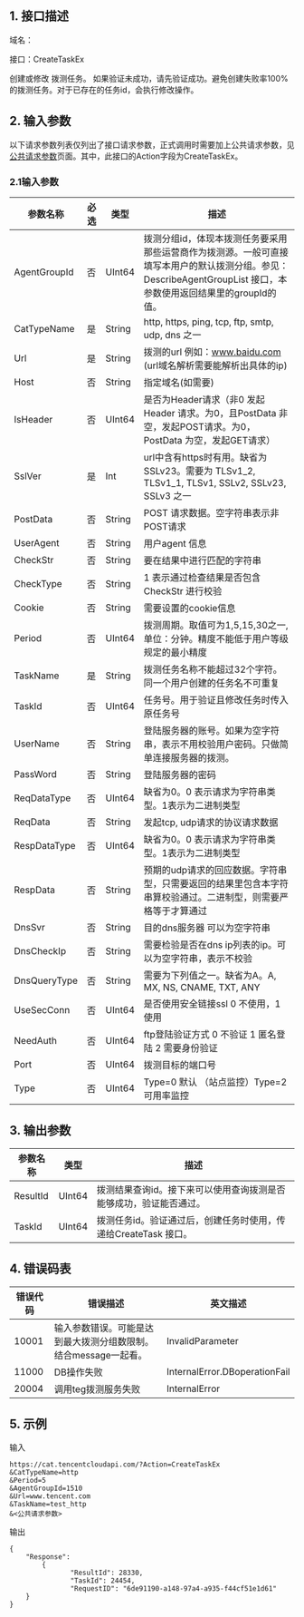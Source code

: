 ## 1. 接口描述

域名：

接口：CreateTaskEx



创建或修改 拨测任务。
如果验证未成功，请先验证成功。避免创建失败率100%的拨测任务。对于已存在的任务id，会执行修改操作。


## 2. 输入参数

以下请求参数列表仅列出了接口请求参数，正式调用时需要加上公共请求参数，见<a href="/doc/api/405/公共请求参数" title="公共请求参数">公共请求参数</a>页面。其中，此接口的Action字段为CreateTaskEx。

### 2.1输入参数

| 参数名称         | 必选   | 类型      | 描述                                       |
| ------------ | ---- | ------ | ---------------------------------------- |
| AgentGroupId | 否    | UInt64 | 拨测分组id，体现本拨测任务要采用那些运营商作为拨测源。一般可直接填写本用户的默认拨测分组。参见：DescribeAgentGroupList 接口，本参数使用返回结果里的groupId的值。                         |
| CatTypeName  | 是    | String | http, https, ping, tcp, ftp, smtp, udp, dns 之一 |
| Url          | 是    | String | 拨测的url  例如：www.baidu.com (url域名解析需要能解析出具体的ip)               |
| Host         | 否    | String | 指定域名(如需要)   |
| IsHeader     | 否    | UInt64 | 是否为Header请求（非0 发起Header 请求。为0，且PostData 非空，发起POST请求。为0，PostData 为空，发起GET请求）                           |
| SslVer       | 是    | Int    | url中含有https时有用。缺省为SSLv23。需要为 TLSv1_2, TLSv1_1, TLSv1, SSLv2, SSLv23, SSLv3 之一 |
| PostData     | 否    | String | POST 请求数据。空字符串表示非POST请求               |
| UserAgent    | 否    | String | 用户agent 信息  |
| CheckStr     | 否    | String | 要在结果中进行匹配的字符串   |
| CheckType    | 否    | String | 1 表示通过检查结果是否包含CheckStr 进行校验   |
| Cookie       | 否    | String | 需要设置的cookie信息  |
| Period       | 否    | UInt64 | 拨测周期。取值可为1,5,15,30之一, 单位：分钟。精度不能低于用户等级规定的最小精度   |
| TaskName     | 是    | String | 拨测任务名称不能超过32个字符。同一个用户创建的任务名不可重复   |
| TaskId       | 否    | UInt64 | 任务号。用于验证且修改任务时传入原任务号   |
| UserName     | 否    | String | 登陆服务器的账号。如果为空字符串，表示不用校验用户密码。只做简单连接服务器的拨测。  |
| PassWord     | 否    | String | 登陆服务器的密码   |
| ReqDataType  | 否    | UInt64 | 缺省为0。0 表示请求为字符串类型。1表示为二进制类型  |
| ReqData      | 否    | String | 发起tcp, udp请求的协议请求数据   |
| RespDataType | 否    | UInt64 | 缺省为0。0 表示请求为字符串类型。1表示为二进制类型   |
| RespData     | 否    | String | 预期的udp请求的回应数据。字符串型，只需要返回的结果里包含本字符串算校验通过。二进制型，则需要严格等于才算通过  |
| DnsSvr       | 否    | String | 目的dns服务器  可以为空字符串  |
| DnsCheckIp   | 否    | String | 需要检验是否在dns ip列表的ip。可以为空字符串，表示不校验   |
| DnsQueryType | 否    | String | 需要为下列值之一。缺省为A。A, MX, NS, CNAME, TXT, ANY   |
| UseSecConn   | 否    | UInt64 | 是否使用安全链接ssl  0 不使用，1 使用   |
| NeedAuth     | 否    | UInt64 | ftp登陆验证方式  0 不验证  1 匿名登陆  2 需要身份验证   |
| Port         | 否    | UInt64 | 拨测目标的端口号  |
| Type         | 否    | UInt64 | Type=0 默认 （站点监控）Type=2 可用率监控  |




## 3. 输出参数

| 参数名称    | 类型     | 描述                  |
| ------- | ------ | ------------------- |
| ResultId    | UInt64    | 拨测结果查询id。接下来可以使用查询拨测是否能够成功，验证能否通过。 |
| TaskId | UInt64 | 拨测任务id。验证通过后，创建任务时使用，传递给CreateTask 接口。                |


## 4. 错误码表

| 错误代码  | 错误描述                                | 英文描述                          |
| ----- | ----------------------------------- | ----------------------------- |
| 10001 | 输入参数错误。可能是达到最大拨测分组数限制。结合message一起看。 | InvalidParameter              |
| 11000 | DB操作失败                              | InternalError.DBoperationFail |
| 20004 | 调用teg拨测服务失败                         | InternalError                 |

## 5. 示例

输入

```
https://cat.tencentcloudapi.com/?Action=CreateTaskEx
&CatTypeName=http
&Period=5
&AgentGroupId=1510
&Url=www.tencent.com
&TaskName=test_http
&<公共请求参数>
```

输出

```
{
	"Response": 
        {	
               "ResultId": 28330,
               "TaskId": 24454,
               "RequestID": "6de91190-a148-97a4-a935-f44cf51e1d61"
	}	
}
```